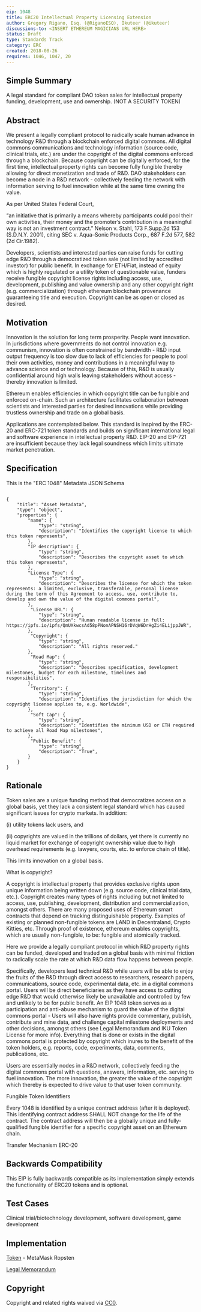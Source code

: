 ```yaml
---
eip: 1048
title: ERC20 Intellectual Property Licensing Extension
author: Gregory Rigano, Esq. (@RiganoESQ), Ikuteer (@ikuteer)
discussions-to: <INSERT ETHEREUM MAGICIANS URL HERE>
status: Draft
type: Standards Track
category: ERC
created: 2018-08-26
requires: 1046, 1047, 20
---
```


## Simple Summary
A legal standard for compliant DAO token sales for intellectual property funding, development, use and ownership. 
(NOT A SECURITY TOKEN)

## Abstract
We present a legally compliant protocol to radically scale human advance in technology R&D through a blockchain enforced digital commons.  All digital commons communications and technology information (source code, clinical trials, etc.) are under the copyright of the digital commons enforced through a blockchain.  Because copyright can be digitally enforced, for the first time, intellectual property rights can become fully fungible thereby allowing for direct monetization and trade of R&D. DAO stakeholders can become a node in a R&D network - collectively feeding the network with information serving to fuel innovation while at the same time owning the value. 

As per United States Federal Court, 
 
“an initiative that is primarily a means whereby participants could pool their own activities, their money and the promoter’s contribution in a meaningful way is not an investment contract.”  Nelson v. Stahl, 173 F.Supp.2d 153 (S.D.N.Y. 2001), citing
SEC v. Aqua–Sonic Products Corp., 687 F.2d 577, 582 (2d Cir.1982).


Developers, scientists and interested parties can raise funds for cutting edge R&D through a democratized token sale (not limited by accredited investor) for public benefit.   In exchange for ETH/Fiat, instead of equity which is highly regulated or a utility token of questionable value, funders receive fungible copyright license rights including access, use, development, publishing and value ownership and any other copyright right (e.g. commercialization) through ethereum blockchain provenance guaranteeing title and execution.  Copyright can be as open or closed as desired.

## Motivation
Innovation is the solution for long term prosperity.  People want innovation.   In jurisdictions where governments do not control innovation e.g. communism, innovation is often constrained by bandwidth - R&D input output frequency is too slow due to lack of efficiencies for people to pool their own activities, money and contributions in a meaningful way to advance science and or technology.  Because of this, R&D is usually confidential around high walls leaving stakeholders without access - thereby innovation is limited.  

Ethereum enables efficiencies in which copyright title can be fungible and enforced on-chain.  Such an architecture facilitates collaboration between scientists and interested parties for desired innovations while providing trustless ownership and trade on a global basis.  

Applications are contemplated below.
This standard is inspired by the ERC-20 and ERC-721 token standards and builds on significant international legal and software experience in intellectual property R&D. EIP-20 and EIP-721 are insufficient because they lack legal soundness which limits ultimate market penetration.  


## Specification
This is the "ERC 1048" Metadata JSON Schema

```

{
    "title": "Asset Metadata",
    "type": "object",
    "properties": {
        "name": {
            "type": "string",
            "description": "Identifies the copyright license to which this token represents",
        },
        "IP description": {
            "type": "string",
            "description": "Describes the copyright asset to which this token represents",
        },
        "License Type": {
            "type": "string",
            "description": "Describes the license for which the token represents: a limited, exclusive, transferable, personal license during the term of this Agreement to access, use, contribute to, develop and own the value of the digital commons portal",
        },
         "License_URL": {
            "type": "string",
            "description": "Human readable license in full: https://ipfs.io/ipfs/QmUXkwcsAd58pPNonAPNSH16rDVqW6DrHgZi4ELijppJWR",
        },
         "Copyright": {
            "type": "string",
            "description": "All rights reserved."
        },
         "Road Map": {
            "type": "string",
            "description": "Describes specification, development milestones, budget for each milestone, timelines and responsibilities",
        },
         "Territory": {
            "type": "string",
            "description": "Identifies the jurisdiction for which the copyright license applies to, e.g. Worldwide",
        },
         "Soft Cap": {
            "type": "string",
            "description": "Identifies the minimum USD or ETH required to achieve all Road Map milestones",
        },
         "Public Benefit": {
            "type": "string",
            "description": "True",
        }
    }
}

```

## Rationale
Token sales are a unique funding method that democratizes access on a global basis, yet they lack a consistent legal standard which has caused significant issues for crypto markets.  In addition:

(i) utility tokens lack users, and

(ii) copyrights are valued in the trillions of dollars, yet there is currently no liquid market for exchange of copyright ownership value due to high overhead requirements (e.g. lawyers, courts, etc. to enforce chain of title).  

This limits innovation on a global basis.  

What is copyright?

A copyright is intellectual property that provides exclusive rights upon unique information being written down (e.g. source code, clinical trial data, etc.).  Copyright creates many types of rights including but not limited to access, use, publishing, development, distribution and commercialization, amongst others.  There are many proposed uses of Ethereum smart contracts that depend on tracking distinguishable property. Examples of existing or planned non-fungible tokens are LAND in Decentraland, Crypto Kitties, etc.  Through proof of existence, ethereum enables copyrights, which are usually non-fungible, to be: fungible and atomically tracked.   

Here we provide a legally compliant protocol in which R&D property rights can be funded, developed and traded on a global basis with minimal friction to radically scale the rate at which R&D data flow happens between people.

Specifically, developers lead technical R&D while users will be able to enjoy the fruits of the R&D through direct access to researchers, research papers, communications, source code, experimental data, etc. in a digital commons portal.  Users will be direct beneficiaries as they have access to cutting edge R&D that would otherwise likely be unavailable and controlled by few and unlikely to be for public benefit. An EIP 1048 token serves as a participation and anti-abuse mechanism to guard the value of the digital commons portal - Users will also have rights provide commentary, publish, contribute and mine data, and challenge capital milestone deployments and other decisions, amongst others (see Legal Memorandum and IKU Token License for more info).  Everything that is done or exists in the digital commons portal is protected by copyright which inures to the benefit of the token holders, e.g. reports, code, experiments, data, comments, publications, etc.    

Users are essentially nodes in a R&D network, collectively feeding the digital commons portal with questions, answers, information, etc. serving to fuel innovation.  The more innovation, the greater the value of the copyright which thereby is expected to drive value to that user token community.

Fungible Token Identifiers

Every 1048 is identified by a unique contract address (after it is deployed).  This identifying contract address SHALL NOT change for the life of the contract. The contract address will then be a globally unique and fully-qualified fungible identifier for a specific copyright asset on an Ethereum chain. 

Transfer Mechanism
ERC-20


## Backwards Compatibility
This EIP is fully backwards compatible as its implementation simply extends the functionality of ERC20 tokens and is optional.

## Test Cases
Clinical trial/biotechnology development, software development, game development

## Implementation
[Token](https://alpha.iku.network/license/view) - MetaMask Ropsten

[Legal Memorandum](https://www.dropbox.com/s/4pzr6qpw7ahd52h/EIP%201048%20Legal%20Memo_Master.pdf?dl=0)



## Copyright
Copyright and related rights waived via [CC0](https://creativecommons.org/publicdomain/zero/1.0/).

